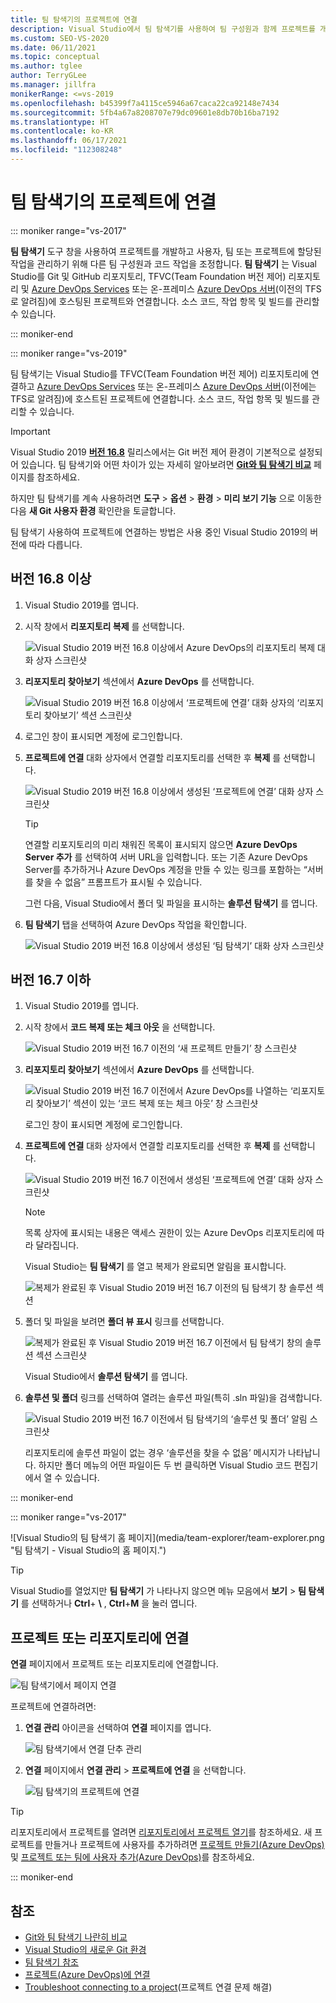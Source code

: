 ```yaml
---
title: 팀 탐색기의 프로젝트에 연결
description: Visual Studio에서 팀 탐색기를 사용하여 팀 구성원과 함께 프로젝트를 개발하고 관리하는 방법을 알아봅니다.
ms.custom: SEO-VS-2020
ms.date: 06/11/2021
ms.topic: conceptual
ms.author: tglee
author: TerryGLee
ms.manager: jillfra
monikerRange: <=vs-2019
ms.openlocfilehash: b45399f7a4115ce5946a67caca22ca92148e7434
ms.sourcegitcommit: 5fb4a67a8208707e79dc09601e8db70b16ba7192
ms.translationtype: HT
ms.contentlocale: ko-KR
ms.lasthandoff: 06/17/2021
ms.locfileid: "112308248"
---
```

# <a name="connect-to-projects-in-team-explorer"></a>팀 탐색기의 프로젝트에 연결

::: moniker range="vs-2017"

**팀 탐색기** 도구 창을 사용하여 프로젝트를 개발하고 사용자, 팀 또는 프로젝트에 할당된 작업을 관리하기 위해 다른 팀 구성원과 코드 작업을 조정합니다. **팀 탐색기** 는 Visual Studio를 Git 및 GitHub 리포지토리, TFVC(Team Foundation 버전 제어) 리포지토리 및 [Azure DevOps Services](/azure/devops/user-guide/what-is-azure-devops-services) 또는 온-프레미스 [Azure DevOps 서버](/azure/devops/index-all)(이전의 TFS로 알려짐)에 호스팅된 프로젝트와 연결합니다. 소스 코드, 작업 항목 및 빌드를 관리할 수 있습니다.

::: moniker-end

::: moniker range="vs-2019"

팀 탐색기는 Visual Studio를 TFVC(Team Foundation 버전 제어) 리포지토리에 연결하고 [Azure DevOps Services](/azure/devops/user-guide/what-is-azure-devops-services) 또는 온-프레미스 [Azure DevOps 서버](/azure/devops/user-guide/about-azure-devops-services-tfs?view=azure-devops&preserve-view=true)(이전에는 TFS로 알려짐)에 호스트된 프로젝트에 연결합니다. 소스 코드, 작업 항목 및 빌드를 관리할 수 있습니다.

> [!IMPORTANT]
> Visual Studio 2019 [**버전 16.8**](/visualstudio/releases/2019/release-notes-history) 릴리스에서는 Git 버전 제어 환경이 기본적으로 설정되어 있습니다. 팀 탐색기와 어떤 차이가 있는 자세히 알아보려면 [**Git와 팀 탐색기 비교**](../version-control/git-team-explorer-feature-comparison.md) 페이지를 참조하세요.
>
> 하지만 팀 탐색기를 계속 사용하려면 **도구** > **옵션** > **환경** > **미리 보기 기능** 으로 이동한 다음 **새 Git 사용자 환경** 확인란을 토글합니다.

팀 탐색기 사용하여 프로젝트에 연결하는 방법은 사용 중인 Visual Studio 2019의 버전에 따라 다릅니다.

## <a name="in-version-168-and-later"></a>버전 16.8 이상

1. Visual Studio 2019를 엽니다.

1. 시작 창에서 **리포지토리 복제** 를 선택합니다.

   ![Visual Studio 2019 버전 16.8 이상에서 Azure DevOps의 리포지토리 복제 대화 상자 스크린샷](../ide/media/vs-2019/clone-repository.png)

1. **리포지토리 찾아보기** 섹션에서 **Azure DevOps** 를 선택합니다.

    ![Visual Studio 2019 버전 16.8 이상에서 ‘프로젝트에 연결’ 대화 상자의 ‘리포지토리 찾아보기’ 섹션 스크린샷](../ide/media/vs-2019/browse-repository-azure-devops.png)

1. 로그인 창이 표시되면 계정에 로그인합니다.

1. **프로젝트에 연결** 대화 상자에서 연결할 리포지토리를 선택한 후 **복제** 를 선택합니다.

      ![Visual Studio 2019 버전 16.8 이상에서 생성된 ‘프로젝트에 연결’ 대화 상자 스크린샷](../ide/media/vs-2019/connect-project-azure-devops.png)

      > [!TIP]
      > 연결할 리포지토리의 미리 채워진 목록이 표시되지 않으면 **Azure DevOps Server 추가** 를 선택하여 서버 URL을 입력합니다. 또는 기존 Azure DevOps Server를 추가하거나 Azure DevOps 계정을 만들 수 있는 링크를 포함하는 “서버를 찾을 수 없음” 프롬프트가 표시될 수 있습니다.

   그런 다음, Visual Studio에서 폴더 및 파일을 표시하는 **솔루션 탐색기** 를 엽니다.

1. **팀 탐색기** 탭을 선택하여 Azure DevOps 작업을 확인합니다.

      ![Visual Studio 2019 버전 16.8 이상에서 생성된 ‘팀 탐색기’ 대화 상자 스크린샷](../ide/media/vs-2019/team-explorer-azure-devops.png)

## <a name="in-version-167-and-earlier"></a>버전 16.7 이하

1. Visual Studio 2019를 엽니다.

1. 시작 창에서 **코드 복제 또는 체크 아웃** 을 선택합니다.

   ![Visual Studio 2019 버전 16.7 이전의 ‘새 프로젝트 만들기’ 창 스크린샷](../get-started/media/vs-2019/clone-checkout-code-dark.png)

1. **리포지토리 찾아보기** 섹션에서 **Azure DevOps** 를 선택합니다.

   ![Visual Studio 2019 버전 16.7 이전에서 Azure DevOps를 나열하는 ‘리포지토리 찾아보기’ 섹션이 있는 ‘코드 복제 또는 체크 아웃’ 창 스크린샷](../get-started/media/vs-2019/clone-checkout-code-git-repo-dark.png)

   로그인 창이 표시되면 계정에 로그인합니다.

1. **프로젝트에 연결** 대화 상자에서 연결할 리포지토리를 선택한 후 **복제** 를 선택합니다.

      ![Visual Studio 2019 버전 16.7 이전에서 생성된 ‘프로젝트에 연결’ 대화 상자 스크린샷](../get-started/media/open-proj-azure-devops-connect-cloud-clone.png)

    > [!NOTE]
    > 목록 상자에 표시되는 내용은 액세스 권한이 있는 Azure DevOps 리포지토리에 따라 달라집니다.

   Visual Studio는 **팀 탐색기** 를 열고 복제가 완료되면 알림을 표시합니다.

     ![복제가 완료된 후 Visual Studio 2019 버전 16.7 이전의 팀 탐색기 창 솔루션 섹션](../get-started/media/vs-2019/clone-complete-azure-devops.png)

1. 폴더 및 파일을 보려면 **폴더 뷰 표시** 링크를 선택합니다.

     ![복제가 완료된 후 Visual Studio 2019 버전 16.7 이전에서 팀 탐색기 창의 솔루션 섹션 스크린샷](../get-started/media/vs-2019/show-folder-view-azure-devops.png)

     Visual Studio에서 **솔루션 탐색기** 를 엽니다.

1. **솔루션 및 폴더** 링크를 선택하여 열려는 솔루션 파일(특히 .sln 파일)을 검색합니다.

      ![Visual Studio 2019 버전 16.7 이전에서 팀 탐색기의 ‘솔루션 및 폴더’ 알림 스크린샷](../get-started/media/open-proj-repo-solutions-folders.png)

   리포지토리에 솔루션 파일이 없는 경우 ‘솔루션을 찾을 수 없음’ 메시지가 나타납니다. 하지만 폴더 메뉴의 어떤 파일이든 두 번 클릭하면 Visual Studio 코드 편집기에서 열 수 있습니다.

::: moniker-end

::: moniker range="vs-2017&quot;

![Visual Studio의 팀 탐색기 홈 페이지](media/team-explorer/team-explorer.png &quot;팀 탐색기 - Visual Studio의 홈 페이지.")

> [!TIP]
> Visual Studio를 열었지만 **팀 탐색기** 가 나타나지 않으면 메뉴 모음에서 **보기** > **팀 탐색기** 를 선택하거나 **Ctrl**+ **&#92;** , **Ctrl**+**M** 을 눌러 엽니다.

## <a name="connect-to-a-project-or-repository"></a>프로젝트 또는 리포지토리에 연결

**연결** 페이지에서 프로젝트 또는 리포지토리에 연결합니다.

![팀 탐색기에서 페이지 연결](media/team-explorer/connect.png "팀 탐색기 - Visual Studio의 연결 페이지.")

프로젝트에 연결하려면:

1. **연결 관리** 아이콘을 선택하여 **연결** 페이지를 엽니다.

   ![팀 탐색기에서 연결 단추 관리](media/team-explorer/manage-connections.png "팀 탐색기 - Visual Studio의 연결 관리 단추.")

1. **연결** 페이지에서 **연결 관리** > **프로젝트에 연결** 을 선택합니다.

   ![팀 탐색기의 프로젝트에 연결](media/team-explorer/connect-project.png "팀 탐색기 - Visual Studio의 프로젝트에 연결 옵션.")

> [!TIP]
> 리포지토리에서 프로젝트를 열려면 [리포지토리에서 프로젝트 열기](../get-started/tutorial-open-project-from-repo-visual-studio-2017.md)를 참조하세요. 새 프로젝트를 만들거나 프로젝트에 사용자를 추가하려면 [프로젝트 만들기(Azure DevOps)](/azure/devops/organizations/projects/create-project) 및 [프로젝트 또는 팀에 사용자 추가(Azure DevOps)](/azure/devops/organizations/security/add-users-team-project)를 참조하세요.

::: moniker-end

## <a name="see-also"></a>참조

- [Git와 팀 탐색기 나란히 비교](git-team-explorer-feature-comparison.md)
- [Visual Studio의 새로운 Git 환경](git-with-visual-studio.md)
- [팀 탐색기 참조](reference/team-explorer-reference.md)
- [프로젝트(Azure DevOps)에 연결](/azure/devops/organizations/projects/connect-to-projects)
- [Troubleshoot connecting to a project](/azure/devops/user-guide/troubleshoot-connection?view=azure-devops&preserve-view=true)(프로젝트 연결 문제 해결)
